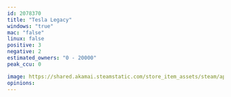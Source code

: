 ```yaml
---
id: 2078370
title: "Tesla Legacy"
windows: "true"
mac: "false"
linux: false
positive: 3
negative: 2
estimated_owners: "0 - 20000"
peak_ccu: 0

image: https://shared.akamai.steamstatic.com/store_item_assets/steam/apps/2078370/header.jpg?t=1658488236
opinions:
---
```

